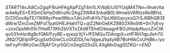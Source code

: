 $START$14xJldlCoZgqiF8iuHFAgXpPZgT4m1LXVbj6/iJ0iYUsjM4TNn+9natvltaw4eAyES+EXSmCbHyDdKnzKc2Ag23W843nbatB0LWmwbV6RtzsRe9BfxLD/Z0Oov8pTE/79iR8yrPewI9Ncx7JklJvIFdhYk71pU66GqvyxsQ7rSJ6BhQR3Edl8/w1ZmZoeZMFsf7pat0HEJHahITQ+qtZ2NnGeEKZ8802XRnSt6+0ri7yEvy+zxxOpsMn05r7HwR73Kh2bVXTxZAd9TEhdO/keagnFBOJHqdpNucxZnCtKqv031nHzr8g9cfQM/PzyBE+qyezjrXjY+fFEMQu7DArqpS+xtfFRH7qpJIeh7GJNQ/7QEIpVPQcgSst5GlwCLoOQDDLfw7djpeJ/Iq4y6B7BoH6kCvUHjBk+/yoIwFxyPri8KzOerZRjAFOry/0QCnl2egG25oDL4XgMoDqgSfZKQ==$END$